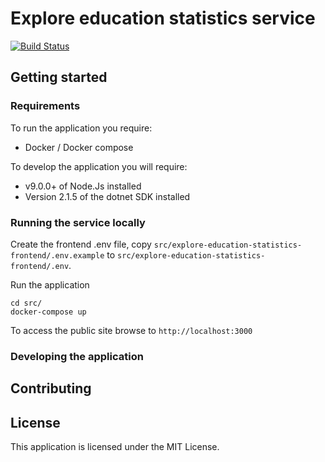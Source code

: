 # Explore education statistics service
[![Build Status](https://dev.azure.com/dfe-statistics/Explore%20education%20statistics/_apis/build/status/Application?branchName=master)](https://dev.azure.com/dfe-statistics/Explore%20education%20statistics/_build/latest?definitionId=8&branchName=master)

## Getting started

### Requirements
To run the application you require:
- Docker / Docker compose 

To develop the application you will require:
- v9.0.0+ of Node.Js installed
- Version 2.1.5 of the dotnet SDK installed

### Running the service locally
Create the frontend .env file, copy `src/explore-education-statistics-frontend/.env.example` to `src/explore-education-statistics-frontend/.env`.

Run the application
```
cd src/
docker-compose up
```
To access the public site browse to `http://localhost:3000`

### Developing the application


## Contributing


## License
This application is licensed under the MIT License.

